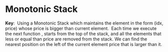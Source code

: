 # Monotonic Stack
**Key**:
​
Using a Monotonic Stack which maintains the element in the form (idx, price) whose price is bigger than current element.
​
Each time we execute the next function , starts from the top of the stack, and all the elements that less or equal than price are removed from the stack. We can find the nearest position on the left of the current element price that is larger than it.